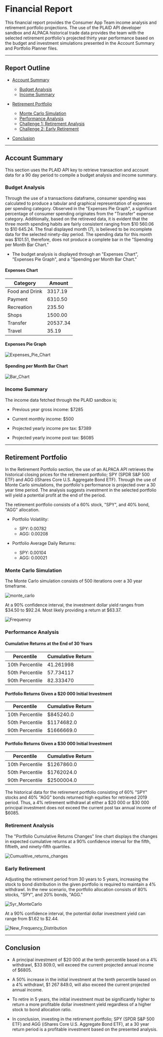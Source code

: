 # Financial Report

This financial report provides the Consumer App Team income analysis and retirement portfolio projections.
The use of the PLAID API developer sandbox and ALPACA historical trade data provides the team with the selected retirement portfolio's projected thirty year performance based on the budget and investment simulations presented in the Account Summary and Portfolio Planner files.

---
## Report Outline

- [Account Summary](#Account-Summary)
    - [Budget Analysis](#Budget-Analysis)
    - [Income Summary](#Income-Summary)

- [Retirement Portfolio](#Retirement-Portfolio)
    - [Monte Carlo Simulation](#Monte-Carlo-Simulation)
    - [Performance Analysis](#Performance-Analysis)
    - [Challenge 1: Retirement Analysis](#Retirement-Analysis)
    - [Challenge 2: Early Retirement](#Early-Retirement)

- [Conclusion](#Conclusion)
---

## Account Summary

This section uses the PLAID API key to retrieve transaction and account data for a 90 day period to compile a budget analysis and income summary. 

### Budget Analysis

Through the use of a transactions dataframe, consumer spending was calculated to produce a tabular and graphical representation of expenses per spending category. Observed in the "Expenses Pie Graph", a significant percentage of consumer spending originates from the "Transfer" expense category. Additionally, based on the retireved data, it is evident that the three month spending habits are fairly consistent ranging from $10 560.06 to $10 645.24. The final displayed month (7), is believed to be incomplete data for the selected ninety-day period. The spending data for this month was $101.51, therefore, does not produce a complete bar in the "Spending per Month Bar Chart."

* The budget analysis is displayed through an "Expenses Chart", "Expenses Pie Graph", and a "Spending per Month Bar Chart."

#### Expenses Chart
| Category      | Amount |
| ----------- | ----------- |
| Food and Drink | 3317.19
Payment      |   6310.50
Recreation   |     235.50
Shops        |    1500.00
Transfer    |    20537.34
Travel       |     35.19 

#### Expenses Pie Graph

![Expenses_Pie_Chart](Images/Expenses_pie_chart.png)

#### Spending per Month Bar Chart

![Bar_Chart](Images/Spending_barchart.png)

### Income Summary

The income data fetched through the PLAID sandbox is; 

- Previous year gross income: $7285

- Current monthly income: $500

- Projected yearly income pre tax: $7389

- Projected yearly income post tax: $6085

---

## Retirement Portfolio

In the Retirement Portfolio section, the use of an ALPACA API retrieves the historical closing prices for the retirement portfolio; SPY (SPDR S&P 500 ETF) and AGG (iShares Core U.S. Aggregate Bond ETF). Through the use of Monte Carlo simulations, the portfolio's performance is projected over a 30 year time period. The analysis suggests investment in the selected portfolio will yield a potential profit at the end of the period.

The retirement portfolio consists of a 60% stock, "SPY", and 40% bond, "AGG" allocation. 

* Portfolio Volatility: 
    * SPY: 0.00782
    * AGG: 0.00208

* Portfolio Average Daily Returns: 
    * SPY: 0.00104
    * AGG: 0.00021 

### Monte Carlo Simulation

The Monte Carlo simulation consists of 500 iterations over a 30 year timeframe. 

![monte_carlo](Images/monte-carlo.png)

At a 90% confidence interval, the investment dollar yield ranges from $34.50 to $92.24. Most likely providing a return at $63.37.

![Frequency](Images/frequency.png)

### Performance Analysis

#### Cumulative Returns at the End of 30 Years

| Percentile      | Cumulative Return |
| ----------- | ----------- |
| 10th Percentile |  41.261998
50th Percentile   |    57.734117
90th Percentile   |    82.333470

#### Portfolio Returns Given a $20 000 Initial Investment

| Percentile      | Cumulative Return |
| ----------- | ----------- |
| 10th Percentile |  $845240.0
50th Percentile   |    $1174682.0
90th Percentile   |    $1666669.0

#### Portfolio Returns Given a $30 000 Initial Investment

| Percentile      | Cumulative Return |
| ----------- | ----------- |
| 10th Percentile |  $1267860.0
50th Percentile   |    $1762024.0
90th Percentile   |    $2500004.0

The historical data for the retirement portfolio consisting of 60% "SPY" stocks and 40% "AGG" bonds returned high equities for retrieved 2019 period. Thus, a 4% retirement withdrawl at either a $20 000 or $30 000 principal investment does not exceed the current post tax annual income of $6085.

### Retirement Analysis

The "Portfolio Cumulative Returns Changes" line chart displays the changes in expected cumulative returns at a 90% confidence interval for the fifth, fiftieth, and ninety-fifth quartiles. 

![Cumualtive_returns_changes](Images/cumulativechanges.png)

### Early Retirement

Adjusting the retirement period from 30 years to 5 years, increasing the stock to bond distribution in the given portfolio is required to maintain a 4% withdrawl. In the new scenario, the portfolio allocation consists of 80% stocks, "SPY", and 20% bonds, "AGG."

![5yr_MonteCarlo](Images/5yr_montecarlo.png)


At a 90% confidence interval, the potential dollar investment yield can range from $1.62 to $2.44.

![New_Frequency_Distribution](Images/new_distribution.png)

---

## Conclusion 


- A principal investment of $20 000 at the tenth percentile based on a 4% withdrawl, $33 809.0,  will exceed the current projected annual income of $6805. 

- A 50% increase in the initial investment at the tenth percentile based on a 4% withdrawl, $1 267 849.0, will also exceed the current projected annual income. 

- To retire in 5 years, the initial investment must be significantly higher to return a more profitable dollar investment yield regardless of a higher stock to bond allocation ratio. 

- In conclusion, investing in the retirement portfolio;  SPY (SPDR S&P 500 ETF) and AGG (iShares Core U.S. Aggregate Bond ETF), at a 30 year return period is a profitable investment based on the presented analysis. 

